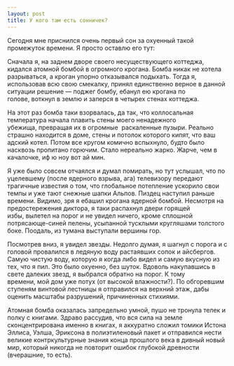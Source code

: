 ```yaml
---
layout: post
title: У кого там есть сонничек?
---
```


Сегодня мне приснился очень первый сон за охуенный такой промежуток времени. Я просто оставлю его тут:

Сначала я, на заднем дворе своего несуществующего коттеджа, кидался атомной бомбой в огромного крогана. Бомба никак не хотела разрываться,&nbsp;а кроган упорно отказывался подыхать. Тогда я, использовав всю свою смекалку, принял единственно верное в данной ситуации решение — поджег бомбу,&nbsp;ебанул ею крогана по голове,&nbsp;воткнул в землю и заперся в четырех стенах коттеджа.

На этот раз бомба таки взорвалась, да так,&nbsp;что коллосальная температура начала плавить стены моего ненадежного убежища,&nbsp;превращая их в огромные&nbsp; раскаленные пузыри. Реально страшно находится в доме,&nbsp;стены и потолок которого кипят,&nbsp;что ваш адский котел. Потом все кругом комично вспыхнуло,&nbsp;будто было насквозь пропитано горючим. Стало нереально жарко. Жарче,&nbsp;чем в качалочке, иф ю ноу вот ай мин.

Я уже было совсем отчаялся и думал помирать,&nbsp;но тут услышал,&nbsp;что по уцелевшему (после ядерного взрыва,&nbsp;ага) телевизору передают трагичные известия о том,&nbsp;что глобальное потепление ускорило свои темпы и уже тают снежные шапки Альпов. Пиздец наступил раньше времени. Видимо, зря я ебашил крогана ядерной бомбой. Несмотря на предостережения диктора,&nbsp;я таки распахнул двери горящей избы,&nbsp;вылетел на порог и не увидел ничего,&nbsp;кроме сплошной потрясающе-синей пелены,&nbsp;усыпанной тусклыми кругляшами толстого боке. Поодаль, из тумана выступали вершины гор.

Посмотрев вниз, я увидел звезды. Недолго думая,&nbsp;я шагнул с порога и с головой провалился в ледяную воду растаявших сопок и айсбергов. Самую чистую воду, которую я когда либо видел и самую вкусную из тех,&nbsp;что я пил. Это было охуенно,&nbsp;без шуток. Вдоволь накупавшись в свете далеких звезд, я выбрался обратно на порог. К тому времени,&nbsp;мой дом уже потух (от высокой влажности?). По обгоревшим ступеням винтовой лестницы я отправился на верхний этаж, дабы оценить масштабы разрушений,&nbsp;причиненных стихиями.

Атомная бомба оказалась запредельно умной,&nbsp;пушо не тронула телек и полку с книгами. Здраво рассудив,&nbsp;что вся сила на земле сконцентрирована именно в книгах, я аккуратно сложил томики Истона Эллиса, Уэлша, Эриксона в полиэтиленовый пакет и отправился нести великие контркультурные знания конца прошлого века в дивный новый мир,&nbsp;который никогда не повторит ошибок глубокой древности (вчерашние, то есть).

